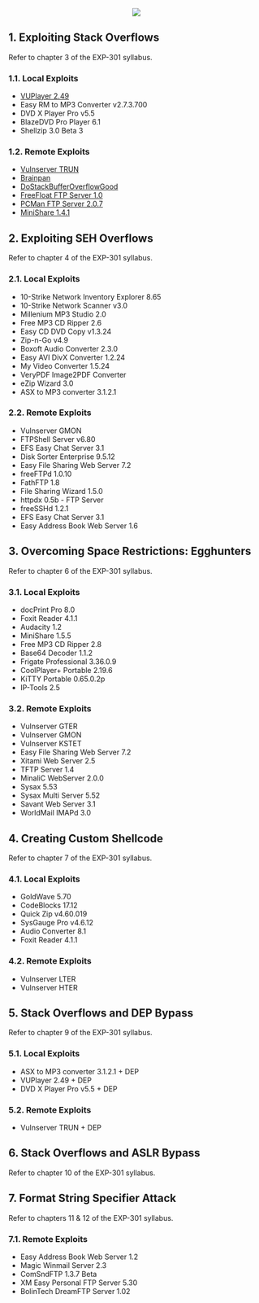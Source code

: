 <p align="center">
  <img src="https://raw.githubusercontent.com/sradley/osed/master/EXP-301-course-icon.svg">
</p>


## 1. Exploiting Stack Overflows
Refer to chapter 3 of the EXP-301 syllabus.

### 1.1. Local Exploits
 * [VUPlayer 2.49](/1-stack-overflows/local/vuplayer-2.49)
 * Easy RM to MP3 Converter v2.7.3.700
 * DVD X Player Pro v5.5
 * BlazeDVD Pro Player 6.1
 * Shellzip 3.0 Beta 3

### 1.2. Remote Exploits
 * [Vulnserver TRUN](/1-stack-overflows/remote/vulnserver-trun)
 * [Brainpan](/1-stack-overflows/remote/brainpan)
 * [DoStackBufferOverflowGood](/1-stack-overflows/remote/dostackbufferoverflowgood)
 * [FreeFloat FTP Server 1.0](1-stack-overflows/remote/freefloat-ftp-server-1.0)
 * [PCMan FTP Server 2.0.7](1-stack-overflows/remote/pcman-ftp-server-2.0.7)
 * [MiniShare 1.4.1](1-stack-overflows/remote/minishare-1.4.1)


## 2. Exploiting SEH Overflows
Refer to chapter 4 of the EXP-301 syllabus.

### 2.1. Local Exploits
 * 10-Strike Network Inventory Explorer 8.65
 * 10-Strike Network Scanner v3.0
 * Millenium MP3 Studio 2.0
 * Free MP3 CD Ripper 2.6
 * Easy CD DVD Copy v1.3.24
 * Zip-n-Go v4.9
 * Boxoft Audio Converter 2.3.0
 * Easy AVI DivX Converter 1.2.24
 * My Video Converter 1.5.24
 * VeryPDF Image2PDF Converter
 * eZip Wizard 3.0
 * ASX to MP3 converter 3.1.2.1

### 2.2. Remote Exploits
 * Vulnserver GMON
 * FTPShell Server v6.80
 * EFS Easy Chat Server 3.1
 * Disk Sorter Enterprise 9.5.12
 * Easy File Sharing Web Server 7.2
 * freeFTPd 1.0.10
 * FathFTP 1.8
 * File Sharing Wizard 1.5.0
 * httpdx 0.5b - FTP Server
 * freeSSHd 1.2.1
 * EFS Easy Chat Server 3.1
 * Easy Address Book Web Server 1.6


## 3. Overcoming Space Restrictions: Egghunters
Refer to chapter 6 of the EXP-301 syllabus.

### 3.1. Local Exploits
 * docPrint Pro 8.0
 * Foxit Reader 4.1.1
 * Audacity 1.2
 * MiniShare 1.5.5
 * Free MP3 CD Ripper 2.8
 * Base64 Decoder 1.1.2
 * Frigate Professional 3.36.0.9
 * CoolPlayer+ Portable 2.19.6
 * KiTTY Portable 0.65.0.2p
 * IP-Tools 2.5

### 3.2. Remote Exploits
 * Vulnserver GTER
 * Vulnserver GMON
 * Vulnserver KSTET
 * Easy File Sharing Web Server 7.2
 * Xitami Web Server 2.5
 * TFTP Server 1.4
 * MinaliC WebServer 2.0.0
 * Sysax 5.53
 * Sysax Multi Server 5.52
 * Savant Web Server 3.1
 * WorldMail IMAPd 3.0


## 4. Creating Custom Shellcode
Refer to chapter 7 of the EXP-301 syllabus.

### 4.1. Local Exploits
 * GoldWave 5.70
 * CodeBlocks 17.12
 * Quick Zip v4.60.019
 * SysGauge Pro v4.6.12
 * Audio Converter 8.1
 * Foxit Reader 4.1.1

### 4.2. Remote Exploits
 * Vulnserver LTER
 * Vulnserver HTER 


## 5. Stack Overflows and DEP Bypass
Refer to chapter 9 of the EXP-301 syllabus.

### 5.1. Local Exploits
 * ASX to MP3 converter 3.1.2.1 + DEP
 * VUPlayer 2.49 + DEP
 * DVD X Player Pro v5.5 + DEP

### 5.2. Remote Exploits
 * Vulnserver TRUN + DEP


## 6. Stack Overflows and ASLR Bypass
Refer to chapter 10 of the EXP-301 syllabus.


## 7. Format String Specifier Attack
Refer to chapters 11 & 12 of the EXP-301 syllabus.

### 7.1. Remote Exploits
 * Easy Address Book Web Server 1.2
 * Magic Winmail Server 2.3
 * ComSndFTP 1.3.7 Beta
 * XM Easy Personal FTP Server 5.30
 * BolinTech DreamFTP Server 1.02
